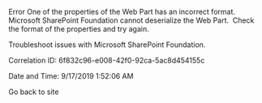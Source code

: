 Error One of the properties of the Web Part has an incorrect format. Microsoft SharePoint Foundation cannot deserialize the Web Part.  Check the format of the properties and try again.

Troubleshoot issues with Microsoft SharePoint Foundation.

Correlation ID: 6f832c96-e008-42f0-92ca-5ac8d454155c

Date and Time: 9/17/2019 1:52:06 AM

Go back to site